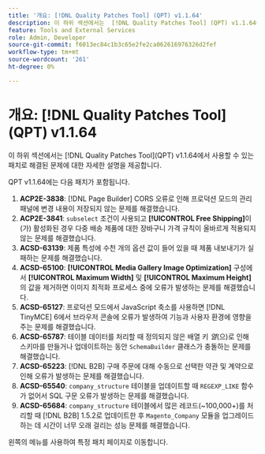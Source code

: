 ```yaml
---
title: '개요: [!DNL Quality Patches Tool] (QPT) v1.1.64'
description: 이 하위 섹션에서는  [!DNL Quality Patches Tool] (QPT) v1.1.64에서 사용할 수 있는 패치로 해결된 문제에 대한 자세한 설명을 제공합니다.
feature: Tools and External Services
role: Admin, Developer
source-git-commit: f6013ec84c1b3c65e2fe2ca062616976326d2fef
workflow-type: tm+mt
source-wordcount: '261'
ht-degree: 0%

---
```


# 개요: [!DNL Quality Patches Tool]&#x200B;(QPT) v1.1.64

이 하위 섹션에서는 [!DNL Quality Patches Tool]&#x200B;(QPT) v1.1.64에서 사용할 수 있는 패치로 해결된 문제에 대한 자세한 설명을 제공합니다.

QPT v1.1.64에는 다음 패치가 포함됩니다.

1. **ACP2E-3838**: [!DNL Page Builder] CORS 오류로 인해 프로덕션 모드의 관리 패널에 변경 내용이 저장되지 않는 문제를 해결했습니다.
1. **ACP2E-3841**: `subselect` 조건이 사용되고 **[!UICONTROL Free Shipping]**&#x200B;이(가) 활성화된 경우 다중 배송 제품에 대한 장바구니 가격 규칙이 올바르게 적용되지 않는 문제를 해결했습니다.
1. **ACSD-63139**: 제품 특성에 수천 개의 옵션 값이 들어 있을 때 제품 내보내기가 실패하는 문제를 해결했습니다.
1. **ACSD-65100**: **[!UICONTROL Media Gallery Image Optimization]** 구성에서 **[!UICONTROL Maximum Width]** 및 **[!UICONTROL Maximum Height]**&#x200B;의 값을 제거하면 이미지 최적화 프로세스 중에 오류가 발생하는 문제를 해결했습니다.
1. **ACSD-65127**: 프로덕션 모드에서 JavaScript 축소를 사용하면 [!DNL TinyMCE] 6에서 브라우저 콘솔에 오류가 발생하여 기능과 사용자 환경에 영향을 주는 문제를 해결했습니다.
1. **ACSD-65787**: 테이블 데이터를 처리할 때 정의되지 않은 배열 키 *열*(으)로 인해 스키마를 만들거나 업데이트하는 동안 `SchemaBuilder` 클래스가 충돌하는 문제를 해결했습니다.
1. **ACSD-65223**: [!DNL B2B] 구매 주문에 대해 수동으로 선택한 약관 및 계약으로 인해 오류가 발생하는 문제를 해결했습니다.
1. **ACSD-65540**: `company_structure` 테이블을 업데이트할 때 `REGEXP_LIKE` 함수가 없어서 SQL 구문 오류가 발생하는 문제를 해결했습니다.
1. **ACSD-65684**: `company_structure` 테이블에서 많은 레코드(~100,000+)를 처리할 때 [!DNL B2B] 1.5.2로 업데이트한 후 `Magento_Company` 모듈을 업그레이드하는 데 시간이 너무 오래 걸리는 성능 문제를 해결했습니다.

왼쪽의 메뉴를 사용하여 특정 패치 페이지로 이동합니다.
